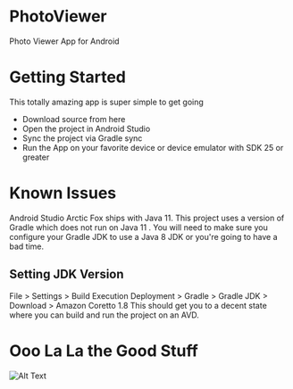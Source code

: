 # PhotoViewer
Photo Viewer App for Android

# Getting Started
This totally amazing app is super simple to get going

- Download source from here
- Open the project in Android Studio
- Sync the project via Gradle sync
- Run the App on your favorite device or device emulator with SDK 25 or greater

# Known Issues

Android Studio Arctic Fox ships with Java 11.  This project uses a version of Gradle which does not run on Java 11 .  You will need to make sure you configure your Gradle JDK to use a Java 8 JDK or you're going to have a bad time.  

## Setting JDK Version

File > Settings > Build Execution Deployment > Gradle > Gradle JDK > Download > Amazon Coretto 1.8
This should get you to a decent state where you can build and run the project on an AVD.

# Ooo La La the Good Stuff

![Alt Text](https://media.giphy.com/media/37tughYDlu6e7OtIIh/giphy.gif)